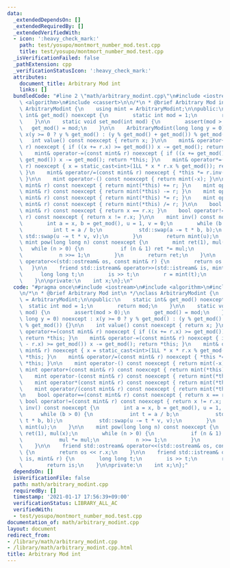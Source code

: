 ```yaml
---
data:
  _extendedDependsOn: []
  _extendedRequiredBy: []
  _extendedVerifiedWith:
  - icon: ':heavy_check_mark:'
    path: test/yosupo/montmort_number_mod.test.cpp
    title: test/yosupo/montmort_number_mod.test.cpp
  _isVerificationFailed: false
  _pathExtension: cpp
  _verificationStatusIcon: ':heavy_check_mark:'
  attributes:
    document_title: Arbitrary Mod int
    links: []
  bundledCode: "#line 2 \"math/arbitrary_modint.cpp\"\n#include <iostream>\n#include\
    \ <algorithm>\n#include <cassert>\n\n/*\n * @brief Arbitrary Mod int\n */\nclass\
    \ ArbitraryModint {\n    using mint = ArbitraryModint;\n\npublic:\n    static\
    \ int& get_mod() noexcept {\n        static int mod = 1;\n        return mod;\n\
    \    }\n\n    static void set_mod(int mod) {\n        assert(mod > 0);\n     \
    \   get_mod() = mod;\n    }\n\n    ArbitraryModint(long long y = 0) noexcept :\
    \ x(y >= 0 ? y % get_mod() : (y % get_mod() + get_mod()) % get_mod()) {}\n\n \
    \   int value() const noexcept { return x; }\n\n    mint& operator+=(const mint&\
    \ r) noexcept { if ((x += r.x) >= get_mod()) x -= get_mod(); return *this; }\n\
    \    mint& operator-=(const mint& r) noexcept { if ((x += get_mod() - r.x) >=\
    \ get_mod()) x -= get_mod(); return *this; }\n    mint& operator*=(const mint&\
    \ r) noexcept { x = static_cast<int>(1LL * x * r.x % get_mod()); return *this;\
    \ }\n    mint& operator/=(const mint& r) noexcept { *this *= r.inv(); return *this;\
    \ }\n\n    mint operator-() const noexcept { return mint(-x); }\n\n    mint operator+(const\
    \ mint& r) const noexcept { return mint(*this) += r; }\n    mint operator-(const\
    \ mint& r) const noexcept { return mint(*this) -= r; }\n    mint operator*(const\
    \ mint& r) const noexcept { return mint(*this) *= r; }\n    mint operator/(const\
    \ mint& r) const noexcept { return mint(*this) /= r; }\n\n    bool operator==(const\
    \ mint& r) const noexcept { return x == r.x; }\n    bool operator!=(const mint&\
    \ r) const noexcept { return x != r.x; }\n\n    mint inv() const noexcept {\n\
    \        int a = x, b = get_mod(), u = 1, v = 0;\n        while (b > 0) {\n  \
    \          int t = a / b;\n            std::swap(a -= t * b, b);\n           \
    \ std::swap(u -= t * v, v);\n        }\n        return mint(u);\n    }\n\n   \
    \ mint pow(long long n) const noexcept {\n        mint ret(1), mul(x);\n     \
    \   while (n > 0) {\n            if (n & 1) ret *= mul;\n            mul *= mul;\n\
    \            n >>= 1;\n        }\n        return ret;\n    }\n\n    friend std::ostream&\
    \ operator<<(std::ostream& os, const mint& r) {\n        return os << r.x;\n \
    \   }\n\n    friend std::istream& operator>>(std::istream& is, mint& r) {\n  \
    \      long long t;\n        is >> t;\n        r = mint(t);\n        return is;\n\
    \    }\n\nprivate:\n    int x;\n};\n"
  code: "#pragma once\n#include <iostream>\n#include <algorithm>\n#include <cassert>\n\
    \n/*\n * @brief Arbitrary Mod int\n */\nclass ArbitraryModint {\n    using mint\
    \ = ArbitraryModint;\n\npublic:\n    static int& get_mod() noexcept {\n      \
    \  static int mod = 1;\n        return mod;\n    }\n\n    static void set_mod(int\
    \ mod) {\n        assert(mod > 0);\n        get_mod() = mod;\n    }\n\n    ArbitraryModint(long\
    \ long y = 0) noexcept : x(y >= 0 ? y % get_mod() : (y % get_mod() + get_mod())\
    \ % get_mod()) {}\n\n    int value() const noexcept { return x; }\n\n    mint&\
    \ operator+=(const mint& r) noexcept { if ((x += r.x) >= get_mod()) x -= get_mod();\
    \ return *this; }\n    mint& operator-=(const mint& r) noexcept { if ((x += get_mod()\
    \ - r.x) >= get_mod()) x -= get_mod(); return *this; }\n    mint& operator*=(const\
    \ mint& r) noexcept { x = static_cast<int>(1LL * x * r.x % get_mod()); return\
    \ *this; }\n    mint& operator/=(const mint& r) noexcept { *this *= r.inv(); return\
    \ *this; }\n\n    mint operator-() const noexcept { return mint(-x); }\n\n   \
    \ mint operator+(const mint& r) const noexcept { return mint(*this) += r; }\n\
    \    mint operator-(const mint& r) const noexcept { return mint(*this) -= r; }\n\
    \    mint operator*(const mint& r) const noexcept { return mint(*this) *= r; }\n\
    \    mint operator/(const mint& r) const noexcept { return mint(*this) /= r; }\n\
    \n    bool operator==(const mint& r) const noexcept { return x == r.x; }\n   \
    \ bool operator!=(const mint& r) const noexcept { return x != r.x; }\n\n    mint\
    \ inv() const noexcept {\n        int a = x, b = get_mod(), u = 1, v = 0;\n  \
    \      while (b > 0) {\n            int t = a / b;\n            std::swap(a -=\
    \ t * b, b);\n            std::swap(u -= t * v, v);\n        }\n        return\
    \ mint(u);\n    }\n\n    mint pow(long long n) const noexcept {\n        mint\
    \ ret(1), mul(x);\n        while (n > 0) {\n            if (n & 1) ret *= mul;\n\
    \            mul *= mul;\n            n >>= 1;\n        }\n        return ret;\n\
    \    }\n\n    friend std::ostream& operator<<(std::ostream& os, const mint& r)\
    \ {\n        return os << r.x;\n    }\n\n    friend std::istream& operator>>(std::istream&\
    \ is, mint& r) {\n        long long t;\n        is >> t;\n        r = mint(t);\n\
    \        return is;\n    }\n\nprivate:\n    int x;\n};"
  dependsOn: []
  isVerificationFile: false
  path: math/arbitrary_modint.cpp
  requiredBy: []
  timestamp: '2021-01-17 17:56:39+09:00'
  verificationStatus: LIBRARY_ALL_AC
  verifiedWith:
  - test/yosupo/montmort_number_mod.test.cpp
documentation_of: math/arbitrary_modint.cpp
layout: document
redirect_from:
- /library/math/arbitrary_modint.cpp
- /library/math/arbitrary_modint.cpp.html
title: Arbitrary Mod int
---
```

